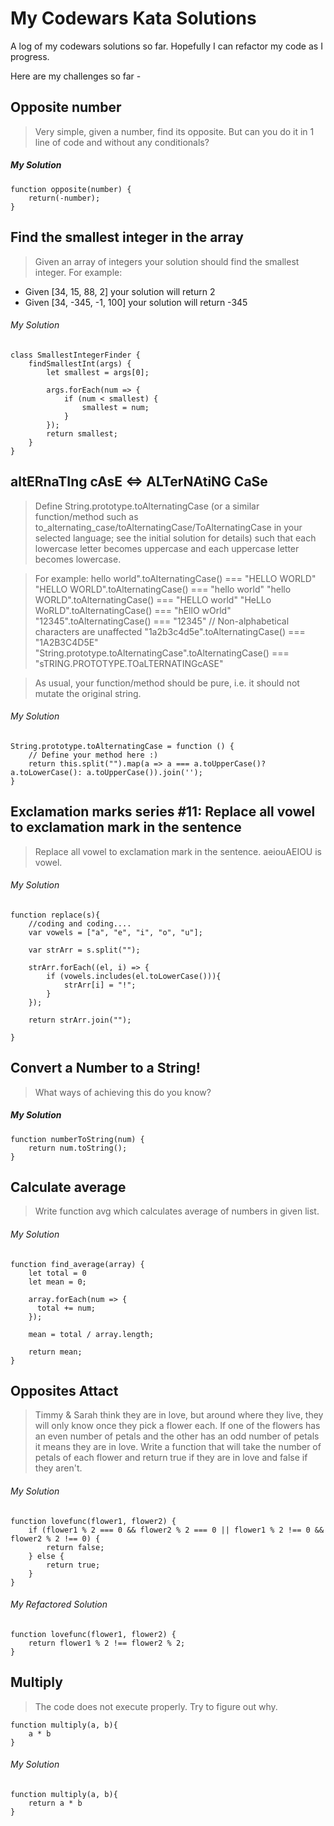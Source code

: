 # My Codewars Kata Solutions

A log of my codewars solutions so far. Hopefully I can refactor my code as I progress. 

Here are my challenges so far - 

## Opposite number

> Very simple, given a number, find its opposite. But can you do it in 1 line of code and without any conditionals?

##### My Solution

```
function opposite(number) {
    return(-number);
}
```

## Find the smallest integer in the array

> Given an array of integers your solution should find the smallest integer. For example:

 - Given [34, 15, 88, 2] your solution will return 2
 - Given [34, -345, -1, 100] your solution will return -345

###### My Solution

```
class SmallestIntegerFinder {
    findSmallestInt(args) {
        let smallest = args[0];
      
        args.forEach(num => {
            if (num < smallest) {
                smallest = num;
            }
        });
        return smallest;
    }
}
```

## altERnaTIng cAsE <=> ALTerNAtiNG CaSe

> Define String.prototype.toAlternatingCase (or a similar function/method such as to_alternating_case/toAlternatingCase/ToAlternatingCase in your selected language; see the initial solution for details) such that each lowercase letter becomes uppercase and each uppercase letter becomes lowercase. 

> For example:
hello world".toAlternatingCase() === "HELLO WORLD"
"HELLO WORLD".toAlternatingCase() === "hello world"
"hello WORLD".toAlternatingCase() === "HELLO world"
"HeLLo WoRLD".toAlternatingCase() === "hEllO wOrld"
"12345".toAlternatingCase() === "12345" // Non-alphabetical characters are unaffected
"1a2b3c4d5e".toAlternatingCase() === "1A2B3C4D5E"
"String.prototype.toAlternatingCase".toAlternatingCase() === "sTRING.PROTOTYPE.TOaLTERNATINGcASE"

> As usual, your function/method should be pure, i.e. it should not mutate the original string.

###### My Solution

```
String.prototype.toAlternatingCase = function () {
    // Define your method here :)
    return this.split("").map(a => a === a.toUpperCase()? a.toLowerCase(): a.toUpperCase()).join('');
}
```

## Exclamation marks series #11: Replace all vowel to exclamation mark in the sentence

> Replace all vowel to exclamation mark in the sentence. aeiouAEIOU is vowel.

###### My Solution

```
function replace(s){
    //coding and coding....
    var vowels = ["a", "e", "i", "o", "u"];
  
    var strArr = s.split("");
  
    strArr.forEach((el, i) => {
        if (vowels.includes(el.toLowerCase())){
            strArr[i] = "!";
        }
    }); 	
    
    return strArr.join("");	

}
```

## Convert a Number to a String!

> What ways of achieving this do you know?

##### My Solution

```
function numberToString(num) {
    return num.toString();
}
```

## Calculate average

> Write function avg which calculates average of numbers in given list.

###### My Solution

```
function find_average(array) {
    let total = 0
    let mean = 0;
  
    array.forEach(num => {
      total += num;
    });
  
    mean = total / array.length;
    
    return mean;
}
```

## Opposites Attact

> Timmy & Sarah think they are in love, but around where they live, they will only know once they pick a flower each. If one of the flowers has an even number of petals and the other has an odd number of petals it means they are in love. Write a function that will take the number of petals of each flower and return true if they are in love and false if they aren't.

###### My Solution

```
function lovefunc(flower1, flower2) {
    if (flower1 % 2 === 0 && flower2 % 2 === 0 || flower1 % 2 !== 0 && flower2 % 2 !== 0) {
        return false;
    } else {
        return true;
    }
}
```

###### My Refactored Solution

```
function lovefunc(flower1, flower2) {
    return flower1 % 2 !== flower2 % 2;
}
```

## Multiply

> The code does not execute properly. Try to figure out why.

```
function multiply(a, b){
    a * b
}
```

###### My Solution

```
function multiply(a, b){
    return a * b
}
```

